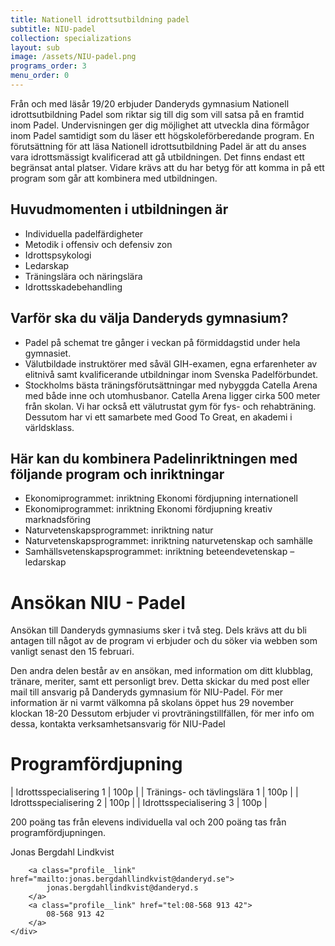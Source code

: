 ```yaml
---
title: Nationell idrottsutbildning padel
subtitle: NIU-padel
collection: specializations
layout: sub
image: /assets/NIU-padel.png
programs_order: 3
menu_order: 0
---
```


Från och med läsår 19/20 erbjuder Danderyds gymnasium Nationell idrottsutbildning Padel som riktar sig till dig som vill satsa på en framtid inom Padel.
Undervisningen ger dig möjlighet att utveckla dina förmågor inom Padel samtidigt som du läser ett högskoleförberedande program.
En förutsättning för att läsa Nationell idrottsutbildning Padel är att du anses vara idrottsmässigt kvalificerad att gå utbildningen.
Det finns endast ett begränsat antal platser. Vidare krävs att du har betyg för att komma in på ett program som går att kombinera med utbildningen.

## Huvudmomenten i utbildningen är

* Individuella padelfärdigheter
* Metodik i offensiv och defensiv zon
* Idrottspsykologi
* Ledarskap
* Träningslära och näringslära
* Idrottsskadebehandling

## Varför ska du välja Danderyds gymnasium?

* Padel på schemat tre gånger i veckan på förmiddagstid under hela gymnasiet.
* Välutbildade instruktörer med såväl GIH-examen, egna erfarenheter av elitnivå samt kvalificerande utbildningar inom Svenska Padelförbundet.
* Stockholms bästa träningsförutsättningar med nybyggda Catella Arena med både inne och utomhusbanor. Catella Arena ligger cirka 500 meter från skolan. Vi har också ett välutrustat gym för fys- och rehabträning. Dessutom har vi ett samarbete med Good To Great, en akademi i världsklass.

## Här kan du kombinera Padelinriktningen med följande program och inriktningar

* Ekonomiprogrammet: inriktning Ekonomi fördjupning internationell
* Ekonomiprogrammet: inriktning Ekonomi fördjupning kreativ marknadsföring
* Naturvetenskapsprogrammet: inriktning natur
* Naturvetenskapsprogrammet: inriktning naturvetenskap och samhälle
* Samhällsvetenskapsprogrammet: inriktning beteendevetenskap – ledarskap

# Ansökan NIU - Padel

Ansökan till Danderyds gymnasiums sker i två steg. Dels krävs att du bli antagen till något av de program vi erbjuder och du söker via webben som vanligt senast den 15 februari. 
 
Den andra delen består av en ansökan, med information om ditt klubblag, tränare, meriter, samt ett personligt brev. Detta skickar du med post eller mail till ansvarig på Danderyds gymnasium för NIU-Padel. 
För mer information är ni varmt välkomna på skolans öppet hus 29 november klockan 18-20
Dessutom erbjuder vi provträningstillfällen, för mer info om dessa, kontakta verksamhetsansvarig för NIU-Padel

# Programfördjupning

| Idrottsspecialisering 1 | 100p |
| Tränings- och tävlingslära 1 | 100p |
| Idrottsspecialisering 2 | 100p |
| Idrottsspecialisering 3 | 100p |

200 poäng tas från elevens individuella val och 200 poäng tas från programfördjupningen.

<div class="profile">
	<div class="profile__info">
		<div class="profile__title">Jonas Bergdahl Lindkvist</div>

		<a class="profile__link" href="mailto:jonas.bergdahllindkvist@danderyd.se">
			jonas.bergdahllindkvist@danderyd.s
		</a>
		<a class="profile__link" href="tel:08-568 913 42">
			08-568 913 42
		</a>
	</div>
</div>

